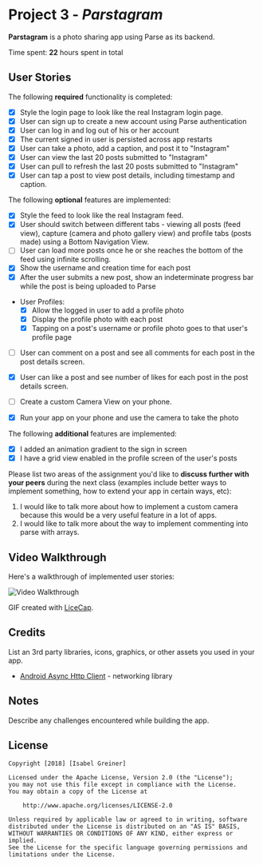 # Project 3 - *Parstagram*

**Parstagram** is a photo sharing app using Parse as its backend.

Time spent: **22** hours spent in total

## User Stories

The following **required** functionality is completed:

- [X] Style the login page to look like the real Instagram login page.
- [X] User can sign up to create a new account using Parse authentication
- [X] User can log in and log out of his or her account
- [X] The current signed in user is persisted across app restarts
- [X] User can take a photo, add a caption, and post it to "Instagram"
- [X] User can view the last 20 posts submitted to "Instagram"
- [X] User can pull to refresh the last 20 posts submitted to "Instagram"
- [X] User can tap a post to view post details, including timestamp and caption.

The following **optional** features are implemented:

- [X] Style the feed to look like the real Instagram feed.
- [X] User should switch between different tabs - viewing all posts (feed view), capture (camera and photo gallery view) and profile tabs (posts made) using a Bottom Navigation View.
- [ ] User can load more posts once he or she reaches the bottom of the feed using infinite scrolling.
- [X] Show the username and creation time for each post
- [X] After the user submits a new post, show an indeterminate progress bar while the post is being uploaded to Parse
- User Profiles:
   - [X] Allow the logged in user to add a profile photo
   - [X] Display the profile photo with each post
   - [X] Tapping on a post's username or profile photo goes to that user's profile page
- [ ] User can comment on a post and see all comments for each post in the post details screen.
- [X] User can like a post and see number of likes for each post in the post details screen.
- [ ] Create a custom Camera View on your phone.
- [X] Run your app on your phone and use the camera to take the photo


The following **additional** features are implemented:

- [X] I added an animation gradient to the sign in screen
- [X] I have a grid view enabled in the profile screen of the user's posts

Please list two areas of the assignment you'd like to **discuss further with your peers** during the next class (examples include better ways to implement something, how to extend your app in certain ways, etc):

1. I would like to talk more about how to implement a custom camera because this would be a very useful feature in a lot of apps.
2. I would like to talk more about the way to implement commenting into parse with arrays.

## Video Walkthrough

Here's a walkthrough of implemented user stories:

<img src='http://i.imgur.com/link/to/your/gif/file.gif' title='Video Walkthrough' width='' alt='Video Walkthrough' />

GIF created with [LiceCap](http://www.cockos.com/licecap/).

## Credits

List an 3rd party libraries, icons, graphics, or other assets you used in your app.

- [Android Async Http Client](http://loopj.com/android-async-http/) - networking library


## Notes

Describe any challenges encountered while building the app.

## License

    Copyright [2018] [Isabel Greiner]

    Licensed under the Apache License, Version 2.0 (the "License");
    you may not use this file except in compliance with the License.
    You may obtain a copy of the License at

        http://www.apache.org/licenses/LICENSE-2.0

    Unless required by applicable law or agreed to in writing, software
    distributed under the License is distributed on an "AS IS" BASIS,
    WITHOUT WARRANTIES OR CONDITIONS OF ANY KIND, either express or implied.
    See the License for the specific language governing permissions and
    limitations under the License.
